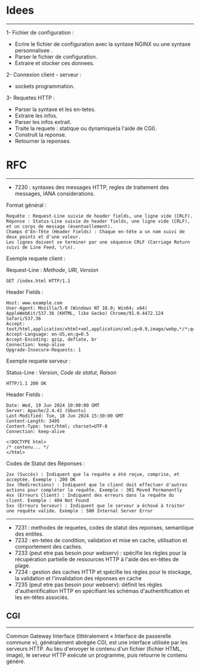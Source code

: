 
# Idees
---
1-	Fichier de configuration :

-	Ecrire le fichier de configuration avec la syntaxe NGINX ou une syntaxe personnalisee .
-	Parser le fichier de configuration.
-	Extraire et stocker ces donnees.

2-	Connexion client - serveur : 

-	sockets programmation.

3-	Requetes HTTP : 

-	Parser la syntaxe et les en-tetes.
-	Extraire les infos.
-	Parser les infos extrait.
-	Traite la requete : statique ou dynamique(a l'aide de CGI).
-	Construit la reponse.
-	Retourner la reponses.


# RFC
---
-	7230 : syntaxes des messages HTTP, regles de traitement des messages, IANA considerations.

Format général :

	Requête : Request-Line suivie de header fields, une ligne vide (CRLF).
	Réponse : Status-Line suivie de header fields, une ligne vide (CRLF), et un corps de message (éventuellement).
	Champs d'En-Tête (Header Fields) : Chaque en-tête a un nom suivi de deux points et d'une valeur.
	Les lignes doivent se terminer par une séquence CRLF (Carriage Return suivi de Line Feed, \r\n).

Exemple requete client :

Request-Line : *Methode*, *URI*, *Version*

	GET /index.html HTTP/1.1

Header Fields :

	Host: www.example.com
	User-Agent: Mozilla/5.0 (Windows NT 10.0; Win64; x64) AppleWebKit/537.36 (KHTML, like Gecko) Chrome/91.0.4472.124 Safari/537.36
	Accept: text/html,application/xhtml+xml,application/xml;q=0.9,image/webp,*/*;q=0.8
	Accept-Language: en-US,en;q=0.5
	Accept-Encoding: gzip, deflate, br
	Connection: keep-alive
	Upgrade-Insecure-Requests: 1

Exemple requete serveur :

Status-Line  : *Version*, *Code de statut*, *Raison*

	HTTP/1.1 200 OK

Header Fields :

	Date: Wed, 19 Jun 2024 10:00:00 GMT
	Server: Apache/2.4.41 (Ubuntu)
	Last-Modified: Tue, 18 Jun 2024 15:30:00 GMT
	Content-Length: 3495
	Content-Type: text/html; charset=UTF-8
	Connection: keep-alive

	<!DOCTYPE html>
	/* contenu... */
	</html>


Codes de Statut des Réponses :

	2xx (Succès) : Indiquent que la requête a été reçue, comprise, et acceptée. Exemple : 200 OK
	3xx (Redirections) : Indiquent que le client doit effectuer d'autres actions pour compléter la requête. Exemple : 301 Moved Permanently
	4xx (Erreurs Client) : Indiquent des erreurs dans la requête du client. Exemple : 404 Not Found
	5xx (Erreurs Serveur) : Indiquent que le serveur a échoué à traiter une requête valide. Exemple : 500 Internal Server Error
---

-	7231 : methodes de requetes, codes de statut des reponses, semantique des entites.
-	7232 : en-tetes de condition, validation et mise en cache, utilisation et comportement des caches.
-	7233 (peut etre pas besoin pour webserv) : spécifie les règles pour la récupération partielle de ressources HTTP à l'aide des en-têtes de plage.
-	7234 :  gestion des caches HTTP et spécifie les règles pour le stockage, la validation et l'invalidation des réponses en cache
-	7235 (peut etre pas besoin pour webserv): définit les règles d'authentification HTTP en spécifiant les schémas d'authentification et les en-têtes associés.


## CGI

---
Common Gateway Interface (littéralement « Interface de passerelle commune »), généralement abrégée CGI, est une interface utilisée par les serveurs HTTP.
Au lieu d'envoyer le contenu d'un fichier (fichier HTML, image), le serveur HTTP exécute un programme, puis retourne le contenu généré. 
